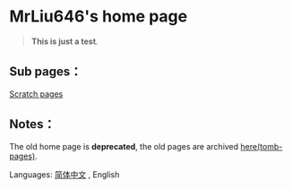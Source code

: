 # MrLiu646's home page

> **This is just a test**.  

## Sub pages：
[Scratch pages](sc/README_en.md)  

## Notes：
The old home page is **deprecated**, the old pages are archived [here(tomb-pages)](tomb-pages/).  

Languages: [简体中文](index_zh.html) , English
